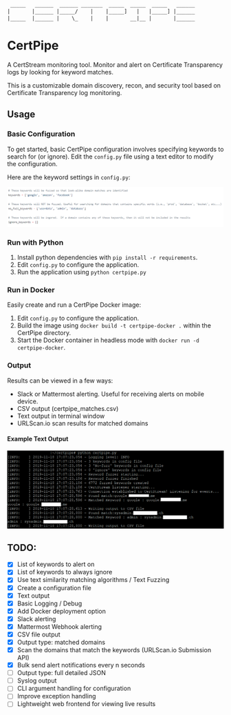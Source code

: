      _____   ______  ______ _______  _____  _____  _____   ______
    |       |______ |_____/    |    |_____]   |   |_____] |______
    |_____  |______ |    \_    |    |       __|__ |       |______


# CertPipe

A CertStream monitoring tool. Monitor and alert on Certificate Transparency logs by looking for keyword matches. 

This is a customizable domain discovery, recon, and security tool based on Certificate Transparency log monitoring.

## Usage

### Basic Configuration

To get started, basic CertPipe configuration involves specifying keywords to search for (or ignore).  Edit the `config.py` file using a text editor to modify the configuration.

Here are the keyword settings in `config.py`:

![Example Screenshot of Keyword Configuration](https://github.com/iSquatch/CertPipe/blob/master/images/certpipe_example_config_screenshot_1.png)

### Run with Python

1. Install python dependencies with `pip install -r requirements`.
2. Edit `config.py` to configure the application.
3. Run the application using `python certpipe.py`

### Run in Docker

Easily create and run a CertPipe Docker image:

1. Edit `config.py` to configure the application.
2. Build the image using `docker build -t certpipe-docker .` within the CertPipe directory.
3. Start the Docker container in headless mode with `docker run -d certpipe-docker`.

### Output

Results can be viewed in a few ways:

- Slack or Mattermost alerting. Useful for receiving alerts on mobile device.
- CSV output (certpipe_matches.csv)
- Text output in terminal window
- URLScan.io scan results for matched domains

#### Example Text Output

![Example Screenshot of Text Output](https://github.com/iSquatch/CertPipe/blob/master/images/certpipe_example_screenshot_1.png)


## TODO:

- [x] List of keywords to alert on
- [x] List of keywords to always ignore
- [x] Use text similarity matching algorithms / Text Fuzzing
- [x] Create a configuration file
- [x] Text output
- [x] Basic Logging / Debug
- [x] Add Docker deployment option
- [x] Slack alerting
- [x] Mattermost Webhook alerting
- [x] CSV file output
- [x] Output type: matched domains
- [x] Scan the domains that match the keywords (URLScan.io Submission API)
- [x] Bulk send alert notifications every n seconds
- [ ] Output type: full detailed JSON
- [ ] Syslog output
- [ ] CLI argument handling for configuration
- [ ] Improve exception handling
- [ ] Lightweight web frontend for viewing live results
